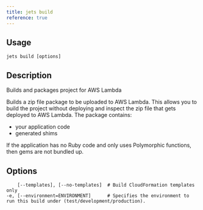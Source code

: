 ```yaml
---
title: jets build
reference: true
---
```


## Usage

    jets build [options]

## Description

Builds and packages project for AWS Lambda

Builds a zip file package to be uploaded to AWS Lambda. This allows you to build the project without deploying and inspect the zip file that gets deployed to AWS Lambda. The package contains:

* your application code
* generated shims

If the application has no Ruby code and only uses Polymorphic functions, then gems are not bundled up.


## Options

```
    [--templates], [--no-templates]  # Build CloudFormation templates only
-e, [--environment=ENVIRONMENT]      # Specifies the environment to run this build under (test/development/production).
```

